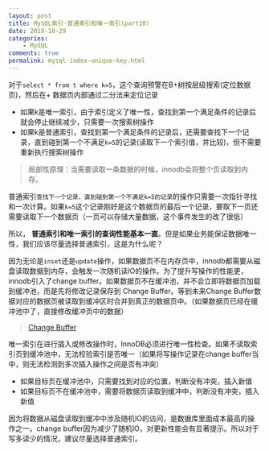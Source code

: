 ```yaml
---
layout: post
title: MySQL索引-普通索引和唯一索引(part10)
date: 2019-10-29
categories:
    - MySQL
comments: true
permalink: mysql-index-unique-key.html
---
```


对于`select * from t where k=5`，这个查询预警在B+树按层级搜索(定位数据页)，然后在+ 数据页内部通过二分法来定位记录

- 如果k是唯一索引，由于索引定义了唯一性，查找到第一个满足条件的记录后就会停止继续减少，只需要一次搜索树操作
- 如果k是普通索引，查找到第一个满足条件的记录后，还需要查找下一个记录，直到碰到第一个不满足`k=5`的记录(读取下一个索引值，并比较)，但不需要重新执行搜索树操作

> 局部性原理：当需要读取一条数据的时候，innodb会将整个页读取到内存。

普通索引`查找下一个记录，直到碰到第一个不满足k=5的记录`的操作只需要一次指针寻找和一次计算。如果`k=5`这个记录刚好是这个数据页的最后一个记录，要取下一页还需要读取下一个数据页（一页可以存储大量数据，这个事件发生的改了很低）

所以， **普通索引和唯一索引的查询性能基本一直**。但是如果业务能保证数据唯一性，我们应该尽量选择普通索引，这是为什么呢？

因为无论是`inset`还是`update`操作，如果数据页不在内存页中，innodb都需要从磁盘读取数据到内存，会触发一次随机读IO的操作。为了提升写操作的性能更，innodb引入了change buffer。如果数据页不在缓冲池，并不会立即将数据页加载到缓冲池，而是先将修改记录保存到 Change Buffer。等到未来Change Buffer数据对应的数据页被读取到缓冲区时合并到真正的数据页中。（如果数据页已经在缓冲池中了，直接修改缓冲页中的数据）

> [Change Buffer](https://edgar615.github.io/innodb-change-buffer.html)

唯一索引在进行插入或修改操作时，InnoDB必须进行唯一性检查。如果不读取索引页到缓冲池中，无法校验索引是否唯一（如果将写操作记录在change buffer当中，则无法检测到多次插入操作之间是否有冲突）

- 如果目标页在缓冲池中，只需要找到对应的位置，判断没有冲突，插入新值
- 如果目标页不在缓冲池中，需要将数据页读取到缓冲中，判断没有冲突，插入新值

因为将数据从磁盘读取到缓冲中涉及随机IO的访问，是数据库里面成本最高的操作之一。change buffer因为减少了随机IO，对更新性能会有显著提示。所以对于写多读少的情况，建议尽量选择普通索引。

